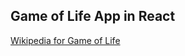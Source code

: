 ## Game of Life App in React

[Wikipedia for Game of Life](https://en.wikipedia.org/wiki/Conway%27s_Game_of_Life)
